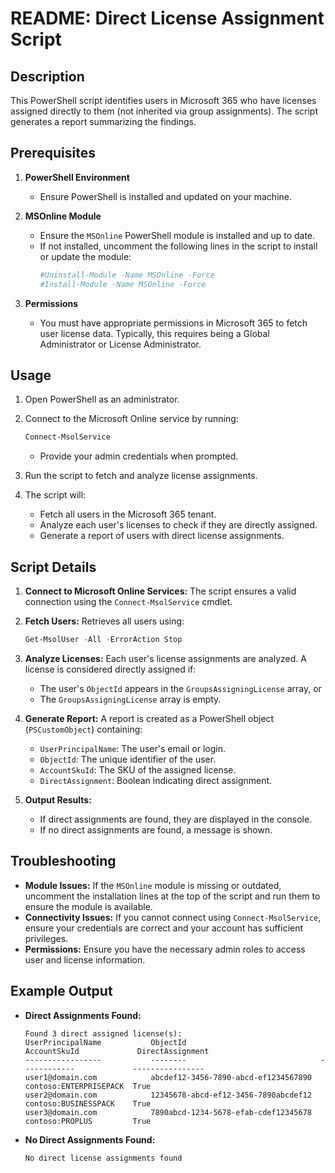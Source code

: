 # README: Direct License Assignment Script

## Description
This PowerShell script identifies users in Microsoft 365 who have licenses assigned directly to them (not inherited via group assignments). The script generates a report summarizing the findings.

## Prerequisites
1. **PowerShell Environment**
   - Ensure PowerShell is installed and updated on your machine.

2. **MSOnline Module**
   - Ensure the `MSOnline` PowerShell module is installed and up to date.
   - If not installed, uncomment the following lines in the script to install or update the module:
     ```powershell
     #Uninstall-Module -Name MSOnline -Force
     #Install-Module -Name MSOnline -Force
     ```

3. **Permissions**
   - You must have appropriate permissions in Microsoft 365 to fetch user license data. Typically, this requires being a Global Administrator or License Administrator.

## Usage
1. Open PowerShell as an administrator.
2. Connect to the Microsoft Online service by running:
   ```powershell
   Connect-MsolService
   ```
   - Provide your admin credentials when prompted.

3. Run the script to fetch and analyze license assignments.

4. The script will:
   - Fetch all users in the Microsoft 365 tenant.
   - Analyze each user's licenses to check if they are directly assigned.
   - Generate a report of users with direct license assignments.

## Script Details
1. **Connect to Microsoft Online Services:**
   The script ensures a valid connection using the `Connect-MsolService` cmdlet.

2. **Fetch Users:**
   Retrieves all users using:
   ```powershell
   Get-MsolUser -All -ErrorAction Stop
   ```

3. **Analyze Licenses:**
   Each user's license assignments are analyzed. A license is considered directly assigned if:
   - The user's `ObjectId` appears in the `GroupsAssigningLicense` array, or
   - The `GroupsAssigningLicense` array is empty.

4. **Generate Report:**
   A report is created as a PowerShell object (`PSCustomObject`) containing:
   - `UserPrincipalName`: The user's email or login.
   - `ObjectId`: The unique identifier of the user.
   - `AccountSkuId`: The SKU of the assigned license.
   - `DirectAssignment`: Boolean indicating direct assignment.

5. **Output Results:**
   - If direct assignments are found, they are displayed in the console.
   - If no direct assignments are found, a message is shown.

## Troubleshooting
- **Module Issues:** If the `MSOnline` module is missing or outdated, uncomment the installation lines at the top of the script and run them to ensure the module is available.
- **Connectivity Issues:** If you cannot connect using `Connect-MsolService`, ensure your credentials are correct and your account has sufficient privileges.
- **Permissions:** Ensure you have the necessary admin roles to access user and license information.

## Example Output
- **Direct Assignments Found:**
  ```plaintext
  Found 3 direct assigned license(s):
  UserPrincipalName           ObjectId                              AccountSkuId             DirectAssignment
  -----------------           --------                              ------------             ----------------
  user1@domain.com            abcdef12-3456-7890-abcd-ef1234567890  contoso:ENTERPRISEPACK  True
  user2@domain.com            12345678-abcd-ef12-3456-7890abcdef12  contoso:BUSINESSPACK    True
  user3@domain.com            7890abcd-1234-5678-efab-cdef12345678  contoso:PROPLUS         True
  ```

- **No Direct Assignments Found:**
  ```plaintext
  No direct license assignments found
  ```

